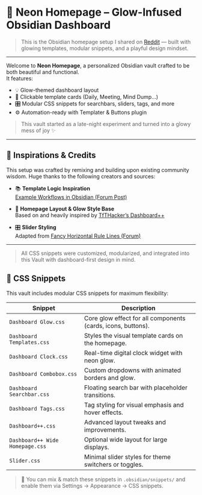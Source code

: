 # 🌌 Neon Homepage – Glow-Infused Obsidian Dashboard

> This is the Obsidian homepage setup I shared on [Reddit](https://www.reddit.com/r/ObsidianMD/comments/1lk7pt5/obsidian_was_supposed_to_help_me_take_notes_now/) — built with glowing templates, modular snippets, and a playful design mindset.

---

Welcome to **Neon Homepage**, a personalized Obsidian vault crafted to be both beautiful and functional.  
It features:

- 💡 Glow-themed dashboard layout
- 📅 Clickable template cards (Daily, Meeting, Mind Dump...)
- 🎛️ Modular CSS snippets for searchbars, sliders, tags, and more
- ⚙️ Automation-ready with Templater & Buttons plugin

> This vault started as a late-night experiment and turned into a glowy mess of joy ✨

---


## 🧭 Inspirations & Credits

This setup was crafted by remixing and building upon existing community wisdom. Huge thanks to the following creators and sources:

- 📚 **Template Logic Inspiration**  
  [Example Workflows in Obsidian (Forum Post)](https://forum.obsidian.md/t/example-workflows-in-obsidian/1093)

- 🎨 **Homepage Layout & Glow Style Base**  
  Based on and heavily inspired by [TfTHacker’s Dashboard++](https://github.com/TfTHacker/DashboardPlusPlus/tree/master)

- 🎛️ **Slider Styling**  
  Adapted from [Fancy Horizontal Rule Lines (Forum)](https://forum.obsidian.md/t/creating-fancy-horizontal-rule-lines/63700)

---

> All CSS snippets were customized, modularized, and integrated into this Vault with dashboard-first design in mind.





## 🎨 CSS Snippets

This vault includes modular CSS snippets for maximum flexibility:

| Snippet | Description |
|--------|-------------|
| `Dashboard Glow.css` | Core glow effect for all components (cards, icons, buttons). |
| `Dashboard Templates.css` | Styles the visual template cards on the homepage. |
| `Dashboard Clock.css` | Real-time digital clock widget with neon glow. |
| `Dashboard Combobox.css` | Custom dropdowns with animated borders and glow. |
| `Dashboard Searchbar.css` | Floating search bar with placeholder transitions. |
| `Dashboard Tags.css` | Tag styling for visual emphasis and hover effects. |
| `Dashboard++.css` | Advanced layout tweaks and improvements. |
| `Dashboard++ Wide Homepage.css` | Optional wide layout for large displays. |
| `Slider.css` | Minimal slider styles for theme switchers or toggles. |

> 🔧 You can mix & match these snippets in `.obsidian/snippets/` and enable them via Settings → Appearance → CSS snippets.
